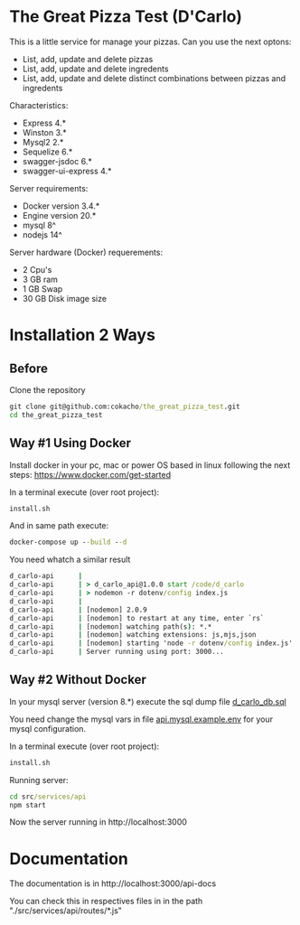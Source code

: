 # The Great Pizza Test (D'Carlo)
This is a little service for manage your pizzas.
Can you use the next optons:
- List, add, update and delete pizzas
- List, add, update and delete ingredents
- List, add, update and delete distinct combinations between pizzas and ingredents

Characteristics:
- Express 4.*
- Winston 3.*
- Mysql2 2.*
- Sequelize 6.*
- swagger-jsdoc 6.*
- swagger-ui-express 4.*

Server requirements:
- Docker version 3.4.*
- Engine version 20.*
- mysql 8^
- nodejs 14^

Server hardware (Docker) requerements:
- 2 Cpu's
- 3 GB ram
- 1 GB Swap
- 30 GB Disk image size

# Installation 2 Ways

## Before
Clone the repository

```cmd
git clone git@github.com:cokacho/the_great_pizza_test.git
cd the_great_pizza_test
```

## Way #1 Using Docker
Install docker in your pc, mac or power OS based in linux following the next steps: https://www.docker.com/get-started

In a terminal execute (over root project):

```cmd
install.sh
```
And in same path execute:

```cmd
docker-compose up --build --d
```
You need whatch a similar result

```cmd
d_carlo-api      |
d_carlo-api      | > d_carlo_api@1.0.0 start /code/d_carlo
d_carlo-api      | > nodemon -r dotenv/config index.js
d_carlo-api      |
d_carlo-api      | [nodemon] 2.0.9
d_carlo-api      | [nodemon] to restart at any time, enter `rs`
d_carlo-api      | [nodemon] watching path(s): *.*
d_carlo-api      | [nodemon] watching extensions: js,mjs,json
d_carlo-api      | [nodemon] starting 'node -r dotenv/config index.js'
d_carlo-api      | Server running using port: 3000...
```
## Way #2 Without Docker

In your mysql server (version 8.*) execute the sql dump file [d_carlo_db.sql](https://github.com/cokacho/the_great_pizza_test/blob/api_pizza_ingredents/src/services/mysql/dumps/d_carlo_db.sql)

You need change the mysql vars in file [api.mysql.example.env](https://github.com/cokacho/the_great_pizza_test/blob/api_pizza_ingredents/environments/api.mysql.example.env) for your mysql configuration.

In a terminal execute (over root project):
```cmd
install.sh
```

Running server:
```cmd
cd src/services/api
npm start
```

Now the server running in http://localhost:3000

# Documentation

The documentation is in http://localhost:3000/api-docs

You can check this in respectives files in in the path "./src/services/api/routes/*.js"